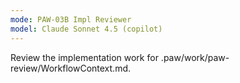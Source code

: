 ```yaml
---
mode: PAW-03B Impl Reviewer
model: Claude Sonnet 4.5 (copilot)
---
```


Review the implementation work for .paw/work/paw-review/WorkflowContext.md.
